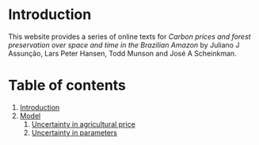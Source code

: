 # Introduction

This website provides a series of online texts for *Carbon prices and forest preservation over space and time in the Brazilian Amazon* by Juliano J Assunção, Lars Peter Hansen, Todd Munson and José A Scheinkman.


# Table of contents
1. [Introduction](intro.md)
2. [Model](models/)
    1. [Uncertainty in agricultural price](models/MPC.ipynb)
    2. [Uncertainty in parameters](models/HMC.ipynb)
